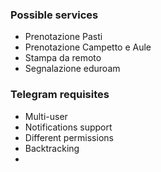 ### Possible services
- Prenotazione Pasti 
- Prenotazione Campetto e Aule 
- Stampa da remoto
- Segnalazione eduroam

### Telegram requisites
- Multi-user 
- Notifications support
- Different permissions
- Backtracking
- 
